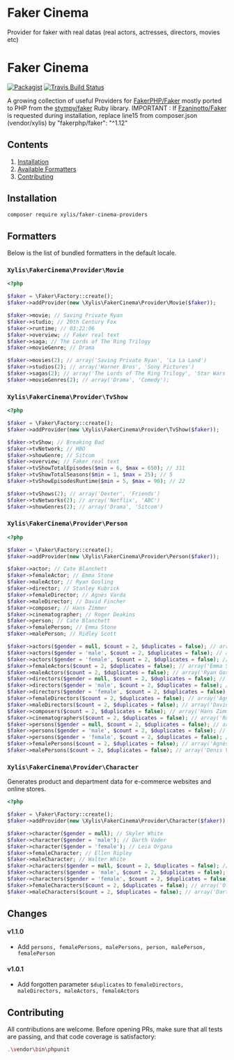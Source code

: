 # Faker Cinema

Provider for faker with real datas (real actors, actresses, directors, movies etc)

# Faker Cinema

[![Packagist](https://img.shields.io/packagist/dt/xylis/faker-cinema-providers.svg?style=flat-square)](https://packagist.org/packages/xylis/faker-cinema-providers)
[![Travis Build Status](https://img.shields.io/travis/JulienRAVIA/FakerCinemaProviders/master?style=flat-square)](https://travis-ci.org/JulienRAVIA/FakerCinemaProviders)

A growing collection of useful Providers for [FakerPHP/Faker](https://github.com/FakerPHP/Faker) mostly ported to PHP from the [stympy/faker](https://github.com/stympy/faker) Ruby library.
IMPORTANT : If [Fzaninotto/Faker](https://github.com/fzaninotto/Faker ) is requested during installation, replace line15 from composer.json (vendor/xylis) by "fakerphp/faker": "^1.12"
## Contents

1. [Installation](#installation)
1. [Available Formatters](#formatters)
1. [Contributing](#contributing)

## Installation

```bash
composer require xylis/faker-cinema-providers
```

## Formatters

Below is the list of bundled formatters in the default locale.

### `Xylis\FakerCinema\Provider\Movie`

```php
<?php

$faker = \Faker\Factory::create();
$faker->addProvider(new \Xylis\FakerCinema\Provider\Movie($faker));

$faker->movie; // Saving Private Ryan
$faker->studio; // 20th Century Fox
$faker->runtime; // 03:22:06
$faker->overview; // Faker real text 
$faker->saga; // The Lords of The Ring Trilogy
$faker->movieGenre; // Drama

$faker->movies(2); // array('Saving Private Ryan', 'La La Land')
$faker->studios(2); // array('Warner Bros', 'Sony Pictures')
$faker->sagas(2); // array('The Lords of The Ring Trilogy', 'Star Wars')
$faker->movieGenres(2); // array('Drama', 'Comedy');

```

### `Xylis\FakerCinema\Provider\TvShow`

```php
<?php

$faker = \Faker\Factory::create();
$faker->addProvider(new \Xylis\FakerCinema\Provider\TvShow($faker));

$faker->tvShow; // Breaking Bad
$faker->tvNetwork; // HBO
$faker->showGenre; // Sitcom
$faker->overview; // Faker real text
$faker->tvShowTotalEpisodes($min = 6, $max = 650); // 311
$faker->tvShowTotalSeasons($min = 1, $max = 25); // 5
$faker->tvShowEpisodesRuntime($min = 5, $max = 90); // 22

$faker->tvShows(2); // array('Dexter', 'Friends')
$faker->tvNetworks(2); // array('Netflix', 'ABC')
$faker->showGenres(2); // array('Drama', 'Sitcom')

```
### `Xylis\FakerCinema\Provider\Person`

```php
<?php

$faker = \Faker\Factory::create();
$faker->addProvider(new \Xylis\FakerCinema\Provider\Person($faker));

$faker->actor; // Cate Blanchett
$faker->femaleActor; // Emma Stone
$faker->maleActor; // Ryan Gosling
$faker->director; // Stanley Kubrick
$faker->femaleDirector; // Agnès Varda
$faker->maleDirector; // David Fincher
$faker->composer; // Hans Zimmer
$faker->cinematographer; // Roger Deakins
$faker->person; // Cate Blanchett
$faker->femalePerson; // Emma Stone
$faker->malePerson; // Ridley Scott

$faker->actors($gender = null, $count = 2, $duplicates = false); // array('Christian Bale', 'Amy Adams');
$faker->actors($gender = 'male', $count = 2, $duplicates = false); // array('Christian Bale', 'Gary Oldman');
$faker->actors($gender = 'female', $count = 2, $duplicates = false); // array('Emma Watson', 'Amy Adams');
$faker->femaleActors($count = 2, $duplicates = false); // array('Emma Stone, 'Amy Adams')
$faker->maleActors($count = 2, $duplicates = false); // array('Ryan Gosling', 'Matt Damon');
$faker->directors($gender = null, $count = 2, $duplicates = false); // array('Stanley Kubrick', 'Jane Campion');
$faker->directors($gender = 'male', $count = 2, $duplicates = false); // array('Stanley Kubrick', 'Steven Spielberg');
$faker->directors($gender = 'female', $count = 2, $duplicates = false); // array('Kathryn Bigelow', 'Jane Campion');
$faker->femaleDirectors($count = 2, $duplicates = false); // array('Agnès Varda', 'Kathryn Bigelow');
$faker->maleDirectors($count = 2, $duplicates = false); // array('David Fincher', 'Denis Villeneuve');
$faker->composers($count = 2, $duplicates = false); // array('Hans Zimmer', 'Ennio Morricone');
$faker->cinematographers($count = 2, $duplicates = false); // array('Roger Deakins', 'Greig Fraser');
$faker->persons($gender = null, $count = 2, $duplicates = false); // array('Bradley Cooper', 'Greta Gerwig');
$faker->persons($gender = 'male', $count = 2, $duplicates = false); // array('Damien Chazelle', 'Gary Oldman');
$faker->persons($gender = 'female', $count = 2, $duplicates = false); // array('Kathryn Bigelow', 'Amy Adams');
$faker->femalePersons($count = 2, $duplicates = false); // array('Agnès Varda', 'Amy Adams')
$faker->malePersons($count = 2, $duplicates = false); // array('Denis Villeneuve', 'Leonardo Dicaprio');
```

### `Xylis\FakerCinema\Provider\Character`

Generates product and department data for e-commerce websites and online stores.

```php
<?php

$faker = \Faker\Factory::create();
$faker->addProvider(new \Xylis\FakerCinema\Provider\Character($faker));

$faker->character($gender = null); // Skyler White
$faker->character($gender = 'male'); // Darth Vader
$faker->character($gender = 'female'); // Leia Organa
$faker->femaleCharacter; // Ellen Ripley
$faker->maleCharacter; // Walter White
$faker->characters($gender = null, $count = 2, $duplicates = false); // array('Darth Vader, 'Leia Organa');
$faker->characters($gender = 'male', $count = 2, $duplicates = false); // array('Darth Vader', 'Luke Skywalker');
$faker->characters($gender = 'female', $count = 2, $duplicates = false); // array('O-Ren Ishii', 'Beatrix Kiddo');
$faker->femaleCharacters($count = 2, $duplicates = false); // array('O-Ren Ishii', 'Beatrix Kiddo');
$faker->maleCharacters($count = 2, $duplicates = false); // array('Darth Vader', 'Luke Skywalker');
```

## Changes

#### v1.1.0

- Add `persons, femalePersons, malePersons, person, malePerson, femalePerson`

#### v1.0.1

- Add forgotten parameter `$duplicates` to `femaleDirectors, maleDirectors, maleActors, femaleActors`

## Contributing

All contributions are welcome. Before opening PRs, make sure that all tests are passing, and that code coverage is satisfactory:

```bash
.\vendor\bin\phpunit
```
